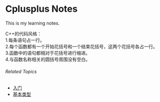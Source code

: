 # Cplusplus Notes
  This is my learning notes.     
  
  C++的代码风格：   
   1.每条语句占一行。   
   2.每个函数都有一个开始花括号和一个结束花括号，这两个花括号各占一行。   
   3.函数中的语句都相对于花括号进行缩进。    
   4.与函数名称相关的圆括号周围没有空白。   
###### Related Topics
* [入门](getting_starte.md)
* [基本类型](dealing_with_data.md)